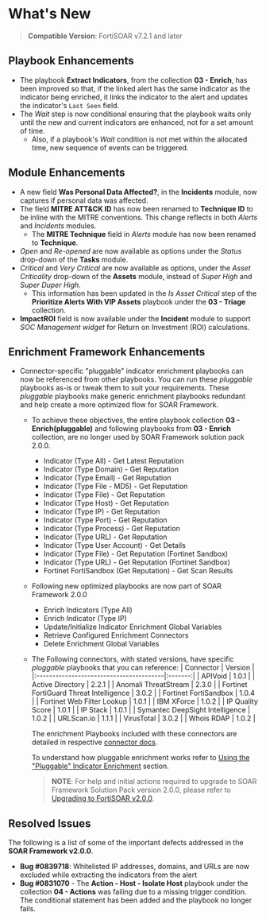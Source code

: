# What's New

>**Compatible Version**: FortiSOAR v7.2.1 and later

## Playbook Enhancements

- The playbook **Extract Indicators**, from the collection **03 - Enrich**, has been improved so that, if the linked alert has the same indicator as the indicator being enriched, it links the indicator to the alert and updates the indicator's `Last Seen` field.
- The *Wait* step is now conditional ensuring that the playbook waits only until the new and current indicators are enhanced, not for a set amount of time.
  - Also, if a playbook's *Wait* condition is not met within the allocated time, new sequence of events can be triggered.

## Module Enhancements
- A new field **Was Personal Data Affected?**, in the **Incidents** module, now captures if personal data was affected.
- The field **MITRE ATT&CK ID** has now been renamed to **Technique ID** to be inline with the MITRE conventions. This change reflects in both *Alerts* and *Incidents* modules.
    - The **MITRE Technique** field in *Alerts* module has now been renamed to **Technique**.
- *Open* and *Re-opened* are now available as options under the *Status* drop-down of the **Tasks** module.
- *Critical* and *Very Critical* are now available as options, under the *Asset Criticality* drop-down of the **Assets** module, instead of *Super High* and *Super Duper High*.
    - This information has been updated in the *Is Asset Critical* step of the **Prioritize Alerts With VIP Assets** playbook under the **03 - Triage** collection.
- **ImpactROI** field is now available under the **Incident** module to support *SOC Management widget* for Return on Investment (ROI) calculations.

## Enrichment Framework Enhancements

- Connector-specific "pluggable" indicator enrichment playbooks can now be referenced from other playbooks. You can run these *pluggable* playbooks as-is or tweak them to suit your requirements. These *pluggable* playbooks make generic enrichment playbooks redundant and help create a more optimized flow for SOAR Framework.
    - To achieve these objectives, the entire playbook collection **03 - Enrich(pluggable)** and following playbooks from **03 - Enrich** collection, are no longer used by SOAR Framework solution pack 2.0.0.
      - Indicator (Type All) - Get Latest Reputation
      - Indicator (Type Domain) - Get Reputation
      - Indicator (Type Email) - Get Reputation
      - Indicator (Type File - MD5) - Get Reputation
      - Indicator (Type File) - Get Reputation
      - Indicator (Type Host) - Get Reputation
      - Indicator (Type IP) - Get Reputation
      - Indicator (Type Port) - Get Reputation
      - Indicator (Type Process) - Get Reputation
      - Indicator (Type URL) - Get Reputation
      - Indicator (Type User Account) - Get Details
      - Indicator (Type File) - Get Reputation (Fortinet Sandbox)
      - Indicator (Type URL) - Get Reputation (Fortinet Sandbox)
      - Fortinet FortiSandbox (Get Reputation) - Get Scan Results

    - Following new optimized playbooks are now part of SOAR Framework 2.0.0
      - Enrich Indicators (Type All)
      - Enrich Indicator (Type IP)
      - Update/Initialize Indicator Enrichment Global Variables
      - Retrieve Configured Enrichment Connectors
      - Delete Enrichment Global Variables

    - The Following connectors, with stated versions, have specific *pluggable* playbooks that you can reference:
      | Connector                               | Version |
      |:----------------------------------------|:-------:|
      | APIVoid                                 |  1.0.1  |
      | Active Directory                        |  2.2.1  |
      | Anomali ThreatStream                    |  2.3.0  |
      | Fortinet FortiGuard Threat Intelligence |  3.0.2  |
      | Fortinet FortiSandbox                   |  1.0.4  |
      | Fortinet Web Filter Lookup              |  1.0.1  |
      | IBM XForce                              |  1.0.2  |
      | IP Quality Score                        |  1.0.1  |
      | IP Stack                                |  1.0.1  |
      | Symantec DeepSight Intelligence         |  1.0.2  |
      | URLScan.io                              |  1.1.1  |
      | VirusTotal                              |  3.0.2  |
      | Whois RDAP                              |  1.0.2  |

      The enrichment Playbooks included with these connectors are detailed in respective [connector docs](https://docs.fortinet.com/fortisoar/connectors).

      To understand how pluggable enrichment works refer to [Using the "Pluggable" Indicator Enrichment](./docs/extending-default-indicator-enrichment-process.md#using-the-pluggable-indicator-enrichment) section.

      >**NOTE**: For help and initial actions required to upgrade to SOAR Framework Solution Pack version 2.0.0, please refer to [Upgrading to FortiSOAR v2.0.0](./docs/moving-to-sfsp-2-0-0.md).


## Resolved Issues

The following is a list of some of the important defects addressed in the **SOAR Framework v2.0.0**.

- **Bug #0839718**: Whitelisted IP addresses, domains, and URLs are now excluded while extracting the indicators from the alert  
- **Bug #0831070** - The **Action - Host - Isolate Host** playbook under the collection **04 - Actions** was failing due to a missing trigger condition. The conditional statement has been added and the playbook no longer fails.

